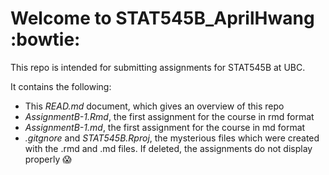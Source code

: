 # Welcome to STAT545B_AprilHwang :bowtie:

This repo is intended for submitting assignments for STAT545B at UBC. 

It contains the following:

* This _READ.md_ document, which gives an overview of this repo
* _AssignmentB-1.Rmd_, the first assignment for the course in rmd format
* _AssignmentB-1.md_, the first assignment for the course in md format
* _.gitgnore_ and _STAT545B.Rproj_, the mysterious files which were created with the .rmd and .md files. If deleted, the assignments do not display properly :scream:
